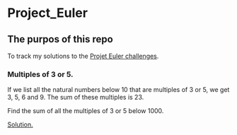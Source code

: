 # Project_Euler

## The purpos of this repo
To track my solutions to the [Projet Euler challenges](https://projecteuler.net/).

### Multiples of 3 or 5.
If we list all the natural numbers below 10 that are multiples of 3 or 5, we get 3, 5, 6 and 9. The sum of these multiples is 23.

Find the sum of all the multiples of 3 or 5 below 1000.

[Solution.](https://github.com/GiveMePseudonyms/Project_Euler/blob/main/Multiples%20of%203%20or%205.cs)
